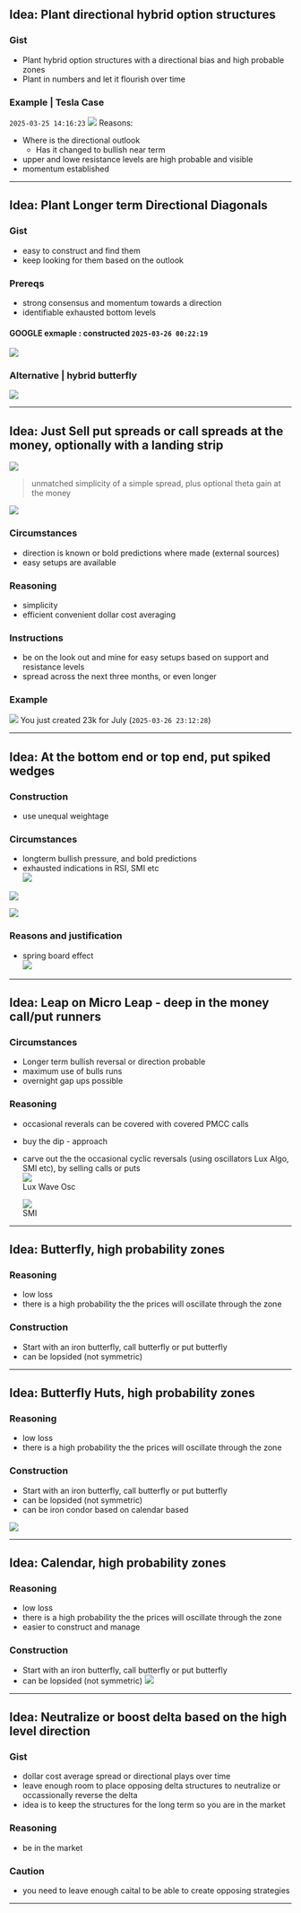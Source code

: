 ## Idea: Plant directional hybrid option structures

### Gist
- Plant hybrid option structures with a directional bias and high probable zones
- Plant in numbers and let it flourish over time

### Example | Tesla Case
`2025-03-25 14:16:23`
![](./media/2025-03-25-14-13-05.png)
Reasons:
- Where is the directional outlook
    - Has it changed to bullish near term
- upper and lowe resistance levels are high probable and visible
- momentum established

---
## Idea: Plant Longer term Directional Diagonals

### Gist
- easy to construct and find them
- keep looking for them based on the outlook

### Prereqs
- strong consensus and momentum towards a direction
- identifiable exhausted bottom levels

#### GOOGLE exmaple : constructed `2025-03-26 00:22:19`
![](./media/2025-03-26-00-20-22.png)

### Alternative | hybrid butterfly
![](./media/2025-03-26-00-28-06.png)

---
## Idea: Just Sell put spreads or call spreads at the money, optionally with a landing strip
![](./media/2025-03-26-23-51-55.png)
> unmatched simplicity of a simple spread, plus optional theta gain at the money

![](./media/2025-03-26-23-01-05.png)

### Circumstances
- direction is known or bold predictions where made (external sources)
- easy setups are available
### Reasoning
- simplicity
- efficient convenient dollar cost averaging

### Instructions
- be on the look out and mine for easy setups based on support and resistance levels
- spread across the next three months, or even longer

### Example
![](./media/2025-03-26-23-11-50.png)
You just created 23k for July (`2025-03-26 23:12:28`)

---
## Idea: At the bottom end or top end, put spiked wedges
### Construction
- use unequal weightage

### Circumstances
- longterm bullish pressure, and bold predictions
- exhausted indications in RSI, SMI etc  
    ![](./media/2025-03-26-23-03-08.png)

![](./media/2025-03-26-22-59-46.png)

![](./media/2025-03-26-22-59-58.png)
### Reasons and justification
- spring board effect  
    ![](./media/2025-03-26-23-06-23.png)

---
## Idea: Leap on Micro Leap - deep in the money call/put runners
### Circumstances
- Longer term bullish reversal or direction probable
- maximum use of bulls runs
- overnight gap ups possible

### Reasoning
- occasional reverals can be covered with covered PMCC calls
- buy the dip - approach
- carve out the the occasional cyclic reversals (using oscillators Lux Algo, SMI etc), by selling calls or puts  
    ![](./media/2025-03-26-23-17-30.png)  
    Lux Wave Osc

    ![](./media/2025-03-26-23-19-26.png)  
    SMI

---
## Idea: Butterfly, high probability zones
### Reasoning
- low loss
- there is a high probability the the prices will oscillate through the zone
### Construction
- Start with an iron butterfly, call butterfly or put butterfly
- can be lopsided (not symmetric)

---
## Idea: Butterfly Huts, high probability zones
### Reasoning
- low loss
- there is a high probability the the prices will oscillate through the zone
### Construction
- Start with an iron butterfly, call butterfly or put butterfly
- can be lopsided (not symmetric)
- can be iron condor based on calendar based

![](./media/2025-03-26-23-48-27.png)

---
## Idea: Calendar, high probability zones
### Reasoning
- low loss
- there is a high probability the the prices will oscillate through the zone
- easier to construct and manage

### Construction
- Start with an iron butterfly, call butterfly or put butterfly
- can be lopsided (not symmetric)
![](./media/2025-03-26-23-24-47.png)

---
## Idea: Neutralize or boost delta based on the high level direction
### Gist
- dollar cost average spread or directional plays over time
- leave enough room to place opposing delta structures to neutralize or occassionally reverse the delta 
- idea is to keep the structures for the long term so you are in the market
### Reasoning
- be in the market

### Caution
- you need to leave enough caital to be able to create opposing strategies

---

